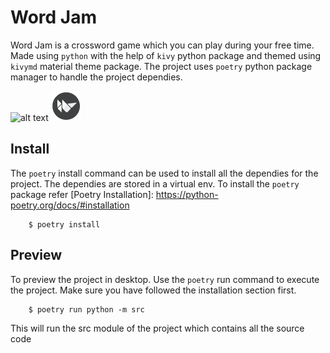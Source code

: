 # Word Jam

Word Jam is a crossword game which you can play during your free time. Made using `python`
with the help of `kivy` python package and themed using `kivymd` material theme package.
The project uses `poetry` python package manager to handle the project dependies.

![alt text](https://www.python.org/static/community_logos/python-powered-w-100x40.png "Python")
![alt text](https://raw.githubusercontent.com/kivy/kivy/master/kivy/data/logo/kivy-icon-48.png "Kivy")

## Install

The `poetry` install command can be used to install all the dependies for the project.
The dependies are stored in a virtual env. To install the `poetry` package refer [Poetry Installation]: https://python-poetry.org/docs/#installation

```shell
    $ poetry install
```

## Preview

To preview the project in desktop. Use the `poetry` run command to execute the
project. Make sure you have followed the installation section first.

```shell
    $ poetry run python -m src
```

This will run the src module of the project which contains all the source code
